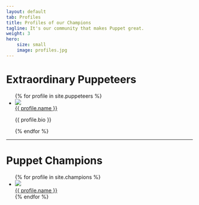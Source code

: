 ```yaml
---
layout: default
tab: Profiles
title: Profiles of our Champions
tagline: It's our community that makes Puppet great.
weight: 3
hero:
    size: small
    image: profiles.jpg
---
```


# Extraordinary Puppeteers

<ul class="puppeteers">
  {% for profile in site.puppeteers %}
    <li>
      <a href="{{ profile.url }}">
        <img src="{{ profile.image }}" />
        <div class="name">{{ profile.name }}</div>
      </a>
      <p class="bio">{{ profile.bio }}</p>
    </li>
  {% endfor %}
</ul>

------

# Puppet Champions

<ul class="champions">
  {% for profile in site.champions %}
    <li>
      <a href="{{ profile.url }}">
        <img src="{{ profile.image }}" />
        <div class="name">{{ profile.name }}</div>
      </a>
    </li>
  {% endfor %}
</ul>
